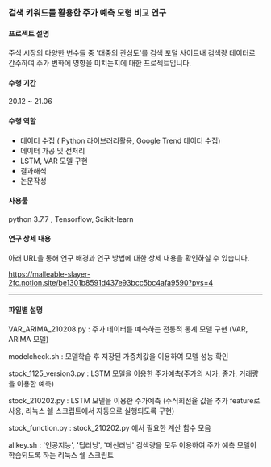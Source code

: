 ### 검색 키워드를 활용한 주가 예측 모형 비교 연구

#### 프로젝트 설명

주식 시장의 다양한 변수들 중 '대중의 관심도'를 검색 포털 사이트내 검색량 데이터로 간주하여 주가 변화에 영향을 미치는지에 대한 프로젝트입니다. 

#### 수행 기간 

20.12 ~ 21.06

#### 수행 역할 
- 데이터 수집 ( Python 라이브러리활용, Google Trend 데이터 수집)
- 데이터 가공 및 전처리
- LSTM, VAR 모델 구현
- 결과해석
- 논문작성 

#### 사용툴

python 3.7.7 , Tensorflow, Scikit-learn

#### 연구 상세 내용

아래 URL을 통해 연구 배경과 연구 방법에 대한 상세 내용을 확인하실 수 있습니다.

https://malleable-slayer-2fc.notion.site/be1301b8591d437e93bcc5bc4afa9590?pvs=4

---
#### 파일별 설명 

VAR_ARIMA_210208.py : 주가 데이터를 예측하는 전통적 통계 모델 구현 (VAR, ARIMA 모델)

modelcheck.sh : 모델학습 후 저장된 가중치값을 이용하여 모델 성능 확인

stock_1125_version3.py : LSTM 모델을 이용한 주가예측(주가의 시가, 종가, 거래량을 이용한 예측)

stock_210202.py : LSTM 모델을 이용한 주가예측 (주식회전율 값을 추가 feature로 사용, 리눅스 쉘 스크립트에서 자동으로 실행되도록 구현)

stock_function.py : stock_210202.py 에서 필요한 계산 함수 모음

allkey.sh : '인공지능', '딥러닝', '머신러닝' 검색량을 모두 이용하여 주가 예측 모델이 학습되도록 하는 리눅스 쉘 스크립트


